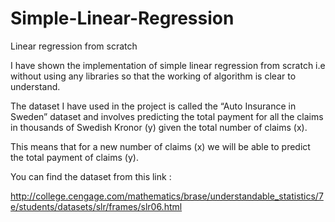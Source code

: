 # Simple-Linear-Regression
Linear regression from scratch

I have shown the implementation of simple linear regression from scratch i.e without using any libraries so that the working of algorithm is clear to understand.

The dataset I have used in the project is called the “Auto Insurance in Sweden” dataset and involves predicting the total payment for all the claims in thousands of Swedish Kronor (y) given the total number of claims (x).

This means that for a new number of claims (x) we will be able to predict the total payment of claims (y).

You can find the dataset from this link : 

http://college.cengage.com/mathematics/brase/understandable_statistics/7e/students/datasets/slr/frames/slr06.html
